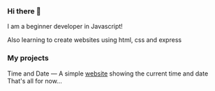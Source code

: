 ### Hi there 👋

I am a beginner developer in Javascript!

Also learning to create websites using html, css and express

### My projects

Time and Date — A simple [website](https://github.com/nelifs/time-date) showing the current time and date
That's all for now...

<!--
**nelifs/nelifs** is a ✨ _special_ ✨ repository because its `README.md` (this file) appears on your GitHub profile.

Here are some ideas to get you started:

- 🔭 I’m currently working on ...
- 🌱 I’m currently learning ...
- 👯 I’m looking to collaborate on ...
- 🤔 I’m looking for help with ...
- 💬 Ask me about ...
- 📫 How to reach me: ...
- 😄 Pronouns: ...
- ⚡ Fun fact: ...
-->
